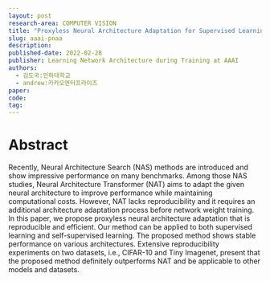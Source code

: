 ```yaml
---
layout: post
research-area: COMPUTER VISION
title: "Proxyless Neural Architecture Adaptation for Supervised Learning and Self-Supervised Learning"
slug: aaai-pnaa
description:
published-date: 2022-02-28
publisher: Learning Network Architecture during Training at AAAI
authors:
  - 김도국:인하대학교
  - andrew:카카오엔터프라이즈
paper: 
code:
tag:
---
```


# Abstract

Recently, Neural Architecture Search (NAS) methods are introduced and show impressive performance on many benchmarks.
Among those NAS studies, Neural Architecture Transformer (NAT) aims to adapt the given neural architecture to improve performance while maintaining computational costs.
However, NAT lacks reproducibility and it requires an additional architecture adaptation process before network weight training.
In this paper, we propose proxyless neural architecture adaptation that is reproducible and efficient.
Our method can be applied to both supervised learning and self-supervised learning.
The proposed method shows stable performance on various architectures.
Extensive reproducibility experiments on two datasets, i.e., CIFAR-10 and Tiny Imagenet, present that the proposed method definitely outperforms NAT and be applicable to other models and datasets.
